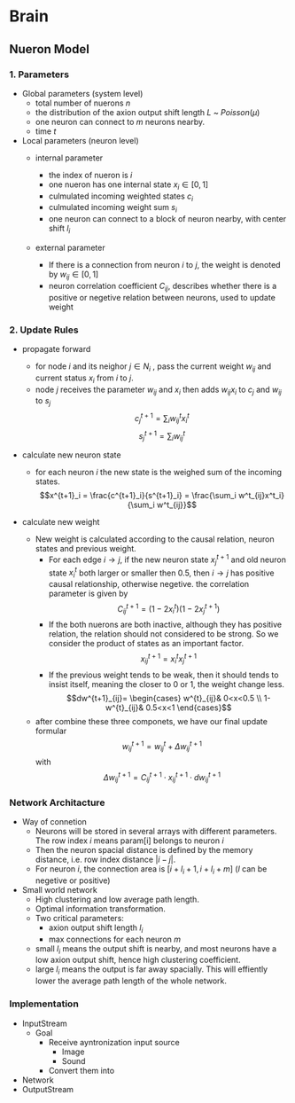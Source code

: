 # Brain
## Nueron Model
### 1. Parameters
* Global parameters (system level)
    * total number of nuerons $n$
    * the distribution of the axion output shift length $L$ ~ $Poisson(\mu)$
    * one neuron can connect to $m$ neurons nearby.
    * time $t$
* Local parameters (neuron level)
    * internal parameter
        * the index of nueron is $i$
        * one nueron has one internal state $x_i \in [0, 1]$
        * culmulated incoming weighted states $c_i$
        * culmulated incoming weight sum $s_i$
        * one neuron can connect to a block of neuron nearby, with center shift $l_i$

    * external parameter
        * If there is a connection from neuron $i$ to $j$, the weight is denoted by $w_{ij}\in[0, 1]$
        * neuron correlation coefficient $C_{ij}$, describes whether there is a positive or negetive relation between neurons, used to update weight


### 2. Update Rules
* propagate forward
    * for node $i$ and its neighor $j \in N_i$ , pass the current weight $w_{ij}$ and current status $x_i$ from $i$ to $j$.
    * node $j$ receives the parameter $w_{ij}$ and $x_i$ then adds $w_{ij}x_i$ to $c_j$ and $w_{ij}$ to $s_j$
    $$c^{t+1}_j = \sum_i w^t_{ij}x^t_i$$
    $$s^{t+1}_j = \sum_i w^t_{ij}$$
* calculate new neuron state
    * for each neuron $i$ the new state is the weighed sum of the incoming states.
    $$x^{t+1}_i = \frac{c^{t+1}_i}{s^{t+1}_i} = \frac{\sum_i w^t_{ij}x^t_i}{\sum_i w^t_{ij}}$$

* calculate new weight
    * New weight is calculated according to the causal relation, neuron states and previous weight.
        * For each edge $i \to j$, if the new neuron state $x^{t+1}_j$ and old neuron state $x^{t}_i$ both larger or smaller then 0.5, then $i \to j$ has positive causal relationship, otherwise negetive. the correlation parameter is given by $$C^{t+1}_{ij} = (1-2x^{t}_i)(1-2x^{t+1}_j)$$
        * If the both nuerons are both inactive, although they has positive relation, the relation should not considered to be strong. So we consider the product of states as an important factor. $$x^{t+1}_{ij} = x^{t}_ix^{t+1}_j$$
        * If the previous weight tends to be weak, then it should tends to insist itself, meaning the closer to 0 or 1, the weight change less. $$dw^{t+1}_{ij}=
            \begin{cases}
            w^{t}_{ij}& 0<x<0.5 \\
            1-w^{t}_{ij}& 0.5<x<1
            \end{cases}$$
    * after combine these three componets, we have our final update formular $$w^{t+1}_{ij} = w^{t}_{ij} + \Delta w^{t+1}_{ij}$$ with  $$\Delta w^{t+1}_{ij} = C^{t+1}_{ij} \cdot x^{t+1}_{ij} \cdot dw^{t+1}_{ij}$$

### Network Architacture
* Way of connetion
    * Neurons will be stored in several arrays with different parameters. The row index $i$ means param[i] belongs to neuron $i$
    * Then the neuron spacial distance is defined by the memory distance, i.e. row index distance $|i - j|$.
    * For neuron $i$, the connection area is $[i + l_i + 1, i + l_i + m]$ ($l$ can be negetive or positive)
* Small world network
    * High clustering and low average path length.
    * Optimal information transformation.
    * Two critical parameters:
        * axion output shift length $l_i$
        * max connections for each neuron $m$
    * small $l_i$ means the output shift is nearby, and most neurons have a low axion output shift, hence high clustering coefficient.
    * large $l_i$ means the output is far away spacially. This will effiently lower the average path length of the whole network.

### Implementation
* InputStream
    * Goal
        * Receive ayntronization input source
            * Image
            * Sound
        * Convert them into 
* Network
* OutputStream

